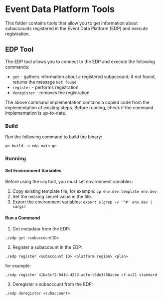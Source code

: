 # Event Data Platform Tools

This folder contains tools that allow you to get information about subaccounts registered in the Event Data Platform (EDP) and execute registration.

## EDP Tool

The EDP tool allows you to connect to the EDP and execute the following commands:
 - `get` - gathers information about a registered subaccount; if not found, returns the message `Not found`
 - `register` - performs registration 
 - `deregister` - removes the registration

The above command implementation contains a copied code from the implementation of existing steps. Before running, check if the command implementation is up-to-date.

### Build

Run the following command to build the binary:

```
go build -o edp main.go
```

### Running

#### Set Environment Variables

Before using the `edp` tool, you must set environment variables:

1. Copy existing template file, for example: 
`cp env.dev.template env.dev`
2. Set the missing secret value in the file.
3. Export the environment variables:
`export $(grep -v '^#' env.dev | xargs)`

#### Run a Command

1. Get metadata from the EDP:
```shell
./edp get <subaccountID>
```

2. Register a subaccount in the EDP:
```shell
./edp register <subaccount ID> <platform region> <plan>
```
for example:
```shell
./edp register 41ba3cf2-041d-4223-adfe-c5de3458acbe cf-us21 standard
```

3. Deregister a subaccount from the EDP:
```shell
./edp deregister <subaccount>
```